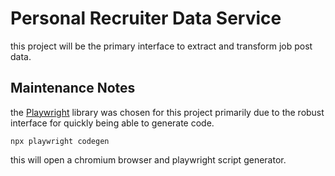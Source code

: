 # Personal Recruiter Data Service

this project will be the primary interface to extract and transform job post data.



## Maintenance Notes

the [Playwright](https://playwright.dev/docs/cli#generate-code) library was chosen for this project primarily due to the robust interface for quickly being able to generate code.

`npx playwright codegen`

this will open a chromium browser and playwright script generator.